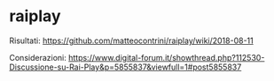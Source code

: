 # raiplay

Risultati: https://github.com/matteocontrini/raiplay/wiki/2018-08-11

Considerazioni: https://www.digital-forum.it/showthread.php?112530-Discussione-su-Rai-Play&p=5855837&viewfull=1#post5855837
